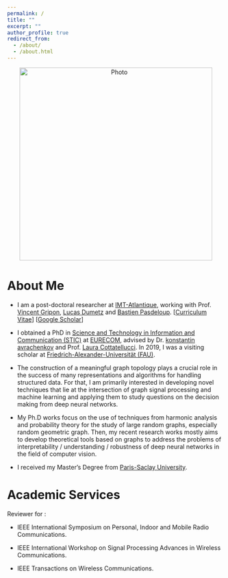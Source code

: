 ```yaml
---
permalink: /
title: ""
excerpt: ""
author_profile: true
redirect_from: 
  - /about/
  - /about.html
---
```


<p align="center">
  <img src="https://mouniahamidouche.github.io/files/mounia1.jpg?raw=true" alt="Photo" style="width: 450px;"/> 
</p>

# About Me 
* I am a post-doctoral researcher at [IMT-Atlantique](https://www.imt-atlantique.fr/fr), working with Prof. [Vincent Gripon](http://www.vincent-gripon.com), [Lucas Dumetz](https://www.imt-atlantique.fr/en/person/lucas-drumetz) and [Bastien Pasdeloup](https://scholar.google.fr/citations?user=dKOgoG4AAAAJ&hl=en). [[Curriculum Vitae](http://mouniahamidouche.github.io/files/mounia_cv.pdf)] [[Google Scholar](https://scholar.google.com/citations?user=mMEdVfoAAAAJ&hl=en)]

 * I obtained a PhD in [Science and Technology in Information and Communication (STIC)](http://edstic.i3s.unice.fr/en/node/68) at [EURECOM](http://www.eurecom.fr/fr), advised by Dr. [konstantin avrachenkov](https://www-sop.inria.fr/members/Konstantin.Avratchenkov/me.html) and Prof. [Laura Cottatellucci](http://www.eurecom.fr/fr/people/cottatellucci-laura). In 2019, I was a visiting scholar at [Friedrich-Alexander-Universität (FAU)](https://www.fau.eu).
 
* The construction of a meaningful graph topology plays a crucial role in the success of many representations and algorithms for handling structured data.   For that, I am primarily interested in developing novel techniques that lie at the intersection of graph signal processing and machine learning and applying them to study questions on the  decision making from deep neural networks.

* My Ph.D works focus on the use of techniques from harmonic analysis and probability theory for the study of large random graphs, especially random geometric graph. Then, my recent research works mostly aims to develop theoretical tools based on graphs to address the problems of interpretability / understanding / robustness of deep neural networks in the field of computer vision.


* I received my Master’s Degree from [Paris-Saclay University](https://www.universite-paris-saclay.fr). 

# Academic Services

 Reviewer for :

* IEEE International Symposium on Personal, Indoor and Mobile Radio Communications.

* IEEE International Workshop on Signal Processing Advances in Wireless Communications.

* IEEE Transactions on Wireless Communications.






